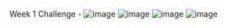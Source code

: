 Week 1 Challenge -
![image](https://github.com/user-attachments/assets/17003ac9-a501-40c1-bad4-6f62e593940d)
![image](https://github.com/user-attachments/assets/f1ea66da-805d-458e-a006-3c186fc0320c)
![image](https://github.com/user-attachments/assets/eba4d2e4-f5fa-44d7-9daf-201c96ba3034)
![image](https://github.com/user-attachments/assets/6b91ae13-d70a-4d8e-8db1-0608259cf997)

